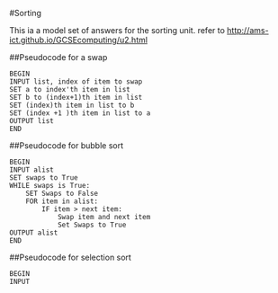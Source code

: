 #Sorting

This ia a model set of answers for the sorting unit.  refer to http://ams-ict.github.io/GCSEcomputing/u2.html

##Pseudocode for a swap


```
BEGIN
INPUT list, index of item to swap
SET a to index'th item in list
SET b to (index+1)th item in list
SET (index)th item in list to b
SET (index +1 )th item in list to a
OUTPUT list
END
```

##Pseudocode for bubble sort


```
BEGIN
INPUT alist
SET swaps to True
WHILE swaps is True:
    SET Swaps to False
    FOR item in alist:
        IF item > next item:
            Swap item and next item
            Set Swaps to True
OUTPUT alist
END
```

##Pseudocode for selection sort


```
BEGIN
INPUT
